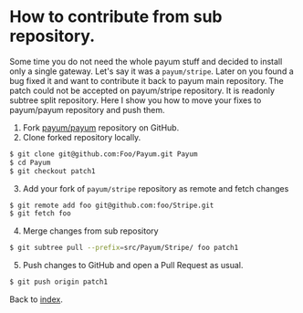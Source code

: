 # How to contribute from sub repository.

Some time you do not need the whole payum stuff and decided to install only a single gateway.
Let's say it was a `payum/stripe`.
Later on you found a bug fixed it and want to contribute it back to payum main repository.
The patch could not be accepted on payum/stripe repository. It is readonly subtree split repository.
Here I show you how to move your fixes to payum/payum repository and push them.

1. Fork [payum/payum](https://github.com/Payum/Payum#fork-destination-box) repository on GitHub.
2. Clone forked repository locally.

```bash
$ git clone git@github.com:Foo/Payum.git Payum
$ cd Payum
$ git checkout patch1
```

3. Add your fork of `payum/stripe` repository as remote and fetch changes

```bash
$ git remote add foo git@github.com:foo/Stripe.git
$ git fetch foo
```

4. Merge changes from sub repository

```bash
$ git subtree pull --prefix=src/Payum/Stripe/ foo patch1
```

5. Push changes to GitHub and open a Pull Request as usual.

```bash
$ git push origin patch1
```

Back to [index](index.md).